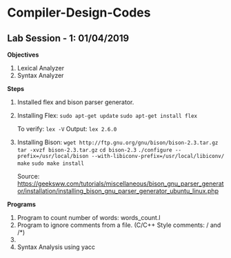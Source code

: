 # Compiler-Design-Codes

## Lab Session - 1: 01/04/2019

**Objectives**

1. Lexical Analyzer
2. Syntax Analyzer

**Steps**

1. Installed flex and bison parser generator.
2. Installing Flex:
    `sudo apt-get update`
    `sudo apt-get install flex`

    To verify: `lex -V`
    Output: `lex 2.6.0`
3. Installing Bison:
    `wget http://ftp.gnu.org/gnu/bison/bison-2.3.tar.gz`
    `tar -xvzf bison-2.3.tar.gz`
    `cd bison-2.3`
    `./configure --prefix=/usr/local/bison --with-libiconv-prefix=/usr/local/libiconv/`
    `make`
    `sudo make install`

    Source: https://geeksww.com/tutorials/miscellaneous/bison_gnu_parser_generator/installation/installing_bison_gnu_parser_generator_ubuntu_linux.php

**Programs**

1. Program to count number of words: words_count.l
2. Program to ignore comments from a file. (C/C++ Style comments: / and /*)
3.
4. Syntax Analysis using yacc